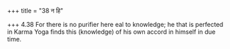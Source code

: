 +++
title = "38 न हि"

+++
4.38 For there is no purifier here eal to knowledge; he that is
perfected in Karma Yoga finds this (knowledge) of his own accord in
himself in due time.
